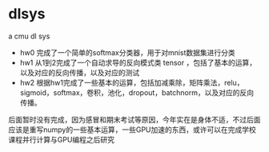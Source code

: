 # dlsys
a cmu dl sys
- hw0 完成了一个简单的softmax分类器，用于对mnist数据集进行分类
- hw1 从1到2完成了一个自动求导的反向模式类 tensor ，包括了基本的运算，以及对应的反向传播，以及对应的测试
- hw2 根据hw1完成了一些基本的运算，包括加减乘除，矩阵乘法，relu，sigmoid，softmax，卷积，池化，dropout，batchnorm，以及对应的反向传播。

后面暂时没有完成，因为感冒和期末考试等原因，今年实在是身体不适，不过后面应该是重写numpy的一些基本运算，一些GPU加速的东西，或许可以在完成学校课程并行计算与GPU编程之后研究